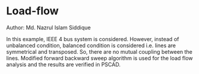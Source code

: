 # Load-flow
Author: Md. Nazrul Islam Siddique

In this example, IEEE 4 bus system is considered. However, instead of unbalanced condition, balanced condition is considered i.e. lines are symmetrical and transposed. So, there are no mutual coupling between the lines. Modified forward backward sweep algorithm is used for the load flow analysis and the results are verified in PSCAD. 
